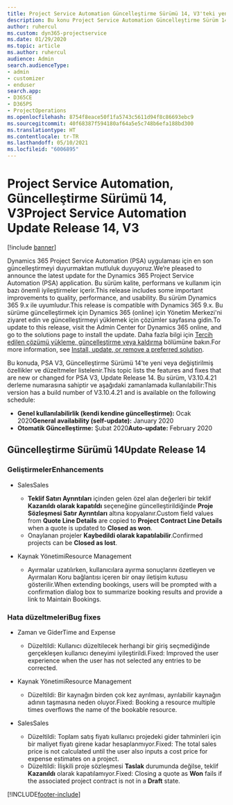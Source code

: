 ```yaml
---
title: Project Service Automation Güncelleştirme Sürümü 14, V3'teki yenilikler veya değişiklikler
description: Bu konu Project Service Automation Güncelleştirme Sürüm 14 V3'teki yenilikler hakkında bilgi sağlar.
author: ruhercul
ms.custom: dyn365-projectservice
ms.date: 01/29/2020
ms.topic: article
ms.author: ruhercul
audience: Admin
search.audienceType:
- admin
- customizer
- enduser
search.app:
- D365CE
- D365PS
- ProjectOperations
ms.openlocfilehash: 8754f8eace50f1fa5743c5611d94f8c86693ebc9
ms.sourcegitcommit: 40f68387f594180af64a5e5c748b6efa188bd300
ms.translationtype: HT
ms.contentlocale: tr-TR
ms.lasthandoff: 05/10/2021
ms.locfileid: "6006895"
---
```

# <a name="project-service-automation-update-release-14-v3"></a><span data-ttu-id="701fd-103">Project Service Automation, Güncelleştirme Sürümü 14, V3</span><span class="sxs-lookup"><span data-stu-id="701fd-103">Project Service Automation Update Release 14, V3</span></span>

[!include [banner](../includes/psa-now-project-operations.md)]

<span data-ttu-id="701fd-104">Dynamics 365 Project Service Automation (PSA) uygulaması için en son güncelleştirmeyi duyurmaktan mutluluk duyuyoruz.</span><span class="sxs-lookup"><span data-stu-id="701fd-104">We’re pleased to announce the latest update for the Dynamics 365 Project Service Automation (PSA) application.</span></span> <span data-ttu-id="701fd-105">Bu sürüm kalite, performans ve kullanım için bazı önemli iyileştirmeler içerir.</span><span class="sxs-lookup"><span data-stu-id="701fd-105">This release includes some important improvements to quality, performance, and usability.</span></span> <span data-ttu-id="701fd-106">Bu sürüm Dynamics 365 9.x ile uyumludur.</span><span class="sxs-lookup"><span data-stu-id="701fd-106">This release is compatible with Dynamics 365 9.x.</span></span> <span data-ttu-id="701fd-107">Bu sürüme güncelleştirmek için Dynamics 365 (online) için Yönetim Merkezi'ni ziyaret edin ve güncelleştirmeyi yüklemek için çözümler sayfasına gidin.</span><span class="sxs-lookup"><span data-stu-id="701fd-107">To update to this release, visit the Admin Center for Dynamics 365 online, and go to the solutions page to install the update.</span></span> <span data-ttu-id="701fd-108">Daha fazla bilgi için [Tercih edilen çözümü yükleme, güncelleştirme veya kaldırma](/power-platform/admin/install-remove-preferred-solution) bölümüne bakın.</span><span class="sxs-lookup"><span data-stu-id="701fd-108">For more information, see [Install, update, or remove a preferred solution](/power-platform/admin/install-remove-preferred-solution).</span></span>

<span data-ttu-id="701fd-109">Bu konuda, PSA V3, Güncelleştirme Sürümü 14'te yeni veya değiştirilmiş özellikler ve düzeltmeler listelenir.</span><span class="sxs-lookup"><span data-stu-id="701fd-109">This topic lists the features and fixes that are new or changed for PSA V3, Update Release 14.</span></span> <span data-ttu-id="701fd-110">Bu sürüm, V3.10.4.21 derleme numarasına sahiptir ve aşağıdaki zamanlamada kullanılabilir:</span><span class="sxs-lookup"><span data-stu-id="701fd-110">This version has a build number of V3.10.4.21 and is available on the following schedule:</span></span>

- <span data-ttu-id="701fd-111">**Genel kullanılabilirlik (kendi kendine güncelleştirme):** Ocak 2020</span><span class="sxs-lookup"><span data-stu-id="701fd-111">**General availability (self-update):** January 2020</span></span>
- <span data-ttu-id="701fd-112">**Otomatik Güncelleştirme:** Şubat 2020</span><span class="sxs-lookup"><span data-stu-id="701fd-112">**Auto-update:** February 2020</span></span>

## <a name="update-release-14"></a><span data-ttu-id="701fd-113">Güncelleştirme Sürümü 14</span><span class="sxs-lookup"><span data-stu-id="701fd-113">Update Release 14</span></span>

### <a name="enhancements"></a><span data-ttu-id="701fd-114">Geliştirmeler</span><span class="sxs-lookup"><span data-stu-id="701fd-114">Enhancements</span></span>

- <span data-ttu-id="701fd-115">Sales</span><span class="sxs-lookup"><span data-stu-id="701fd-115">Sales</span></span>

     - <span data-ttu-id="701fd-116">**Teklif Satırı Ayrıntıları** içinden gelen özel alan değerleri bir teklif **Kazanıldı olarak kapatıldı** seçeneğine güncelleştirildiğinde **Proje Sözleşmesi Satır Ayrıntıları** altına kopyalanır.</span><span class="sxs-lookup"><span data-stu-id="701fd-116">Custom field values from **Quote Line Details** are copied to **Project Contract Line Details** when a quote is updated to **Closed as won**.</span></span>
     - <span data-ttu-id="701fd-117">Onaylanan projeler **Kaybedildi olarak kapatılabilir**.</span><span class="sxs-lookup"><span data-stu-id="701fd-117">Confirmed projects can be **Closed as lost**.</span></span>

- <span data-ttu-id="701fd-118">Kaynak Yönetimi</span><span class="sxs-lookup"><span data-stu-id="701fd-118">Resource Management</span></span>

     - <span data-ttu-id="701fd-119">Ayırmalar uzatılırken, kullanıcılara ayırma sonuçlarını özetleyen ve Ayırmaları Koru bağlantısı içeren bir onay iletişim kutusu gösterilir.</span><span class="sxs-lookup"><span data-stu-id="701fd-119">When extending bookings, users will be prompted with a confirmation dialog box to summarize booking results and provide a link to Maintain Bookings.</span></span>


### <a name="bug-fixes"></a><span data-ttu-id="701fd-120">Hata düzeltmeleri</span><span class="sxs-lookup"><span data-stu-id="701fd-120">Bug fixes</span></span>

- <span data-ttu-id="701fd-121">Zaman ve Gider</span><span class="sxs-lookup"><span data-stu-id="701fd-121">Time and Expense</span></span>

     - <span data-ttu-id="701fd-122">Düzeltildi: Kullanıcı düzeltilecek herhangi bir giriş seçmediğinde gerçekleşen kullanıcı deneyimi iyileştirildi.</span><span class="sxs-lookup"><span data-stu-id="701fd-122">Fixed: Improved the user experience when the user has not selected any entries to be corrected.</span></span>

- <span data-ttu-id="701fd-123">Kaynak Yönetimi</span><span class="sxs-lookup"><span data-stu-id="701fd-123">Resource Management</span></span>

     - <span data-ttu-id="701fd-124">Düzeltildi: Bir kaynağın birden çok kez ayrılması, ayrılabilir kaynağın adının taşmasına neden oluyor.</span><span class="sxs-lookup"><span data-stu-id="701fd-124">Fixed: Booking a resource multiple times overflows the name of the bookable resource.</span></span>

- <span data-ttu-id="701fd-125">Sales</span><span class="sxs-lookup"><span data-stu-id="701fd-125">Sales</span></span>

     - <span data-ttu-id="701fd-126">Düzeltildi: Toplam satış fiyatı kullanıcı projedeki gider tahminleri için bir maliyet fiyatı girene kadar hesaplanmıyor.</span><span class="sxs-lookup"><span data-stu-id="701fd-126">Fixed: The total sales price is not calculated until the user also inputs a cost price for expense estimates on a project.</span></span>
     - <span data-ttu-id="701fd-127">Düzeltildi: İlişkili proje sözleşmesi **Taslak** durumunda değilse, teklif **Kazanıldı** olarak kapatılamıyor.</span><span class="sxs-lookup"><span data-stu-id="701fd-127">Fixed: Closing a quote as **Won** fails if the associated project contract is not in a **Draft** state.</span></span>



[!INCLUDE[footer-include](../includes/footer-banner.md)]